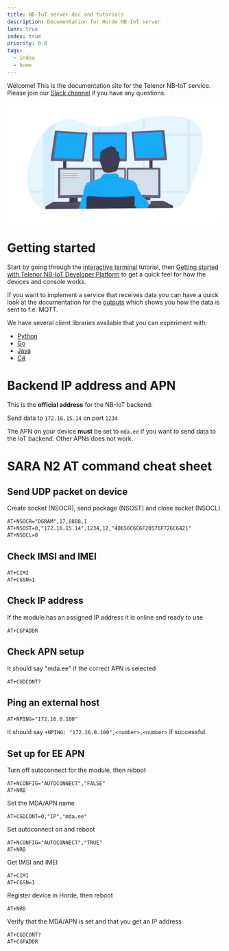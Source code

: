 ```yaml
---
title: NB-IoT server doc and tutorials
description: Documentation for Horde NB-IoT server
lunr: true
index: true
priority: 0.8
tags:
  - index
  - home
---
```


Welcome! This is the documentation site for the Telenor NB-IoT service. Please join our [Slack channel](https://join.slack.com/t/telenor-nbiot/shared_invite/enQtNDQ2MjczOTk4MDM2LWE4MGY3ZjYzMDM0NGFjMzdlMTQ1NzUyOWYwMGI3Mzk2NzFkNmQ2Mjg5MGIxNzEyNmI2ZmUyYWE5MjVmMjRkYzY) if you have any questions.

![Welcome to tutorials](undraw_programming_2svr.png)

# Getting started

Start by going through the [interactive terminal](tutorials/interactive-terminal.md)
tutorial, then [Getting started with Telenor NB-IoT Developer Platform](tutorials/getting-started.md)
to get a quick feel for how the devices and console works.

If you want to implement a service that receives data you can have a quick look at the documentation
for the [outputs](api/outputs.md) which shows you how the data is sent to f.e. MQTT.

We have several client libraries available that you can experiment with:

* [Python](https://github.com/telenordigital/nbiot-python)
* [Go](https://github.com/telenordigital/nbiot-go)
* [Java](https://github.com/telenordigital/nbiot-java)
* [C#](https://github.com/telenordigital/nbiot-csharp)

# Backend IP address and APN

This is the **official address** for the NB-IoT backend:

Send data to `172.16.15.14` on port `1234`

The APN on your device **must** be set to `mda.ee` if you want to send data to
the IoT backend. Other APNs does not work.

# SARA N2 AT command cheat sheet

## Send UDP packet on device

Create socket (NSOCR), send package (NSOST) and close socket (NSOCL)

```text
AT+NSOCR="DGRAM",17,8888,1
AT+NSOST=0,"172.16.15.14",1234,12,"48656C6C6F20576F726C6421"
AT+NSOCL=0
```

## Check IMSI and IMEI

```text
AT+CIMI
AT+CGSN=1
```

## Check IP address

If the module has an assigned IP address it is online and ready to use

```text
AT+CGPADDR
```

## Check APN setup

It should say "mda.ee" if the correct APN is selected

```text
AT+CGDCONT?
```

## Ping an external host

```text
AT+NPING="172.16.0.100"
```

It should say `+NPING: "172.16.0.100",<number>,<number>` if successful.

## Set up for EE APN

Turn off autoconnect for the module, then reboot

```text
AT+NCONFIG="AUTOCONNECT","FALSE"
AT+NRB
```

Set the MDA/APN name

```text
AT+CGDCONT=0,"IP","mda.ee"
```

Set autoconnect on and reboot

```text
AT+NCONFIG="AUTOCONNECT","TRUE"
AT+NRB
```

Get IMSI and IMEI

```text
AT+CIMI
AT+CGSN=1
```

Register device in Horde, then reboot

```text
AT+NRB
```

Verify that the MDA/APN is set and that you get an IP address

```text
AT+CGDCONT?
AT+CGPADDR
```
